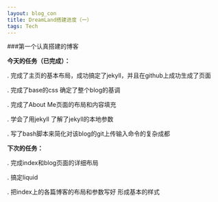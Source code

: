 ```yaml
---
layout: blog_con
title: DreamLand搭建进度（一）
tags: Tech
---
```


###第一个认真搭建的博客


__今天的任务（已完成）：__

. 完成了主页的基本布局，成功搞定了jekyll，并且在github上成功生成了页面

. 完成了base的css 确定了整个blog的基调

. 完成了About Me页面的布局和内容填充

. 学会了用jekyll 了解了jekyll的本地参数

. 写了bash脚本来简化对该blog的git上传输入命令的复杂成都

<!--more-->

__下次的任务：__

. 完成index和blog页面的详细布局

. 搞定liquid

. 把index上的各篇博客的布局和参数写好 形成基本的样式






